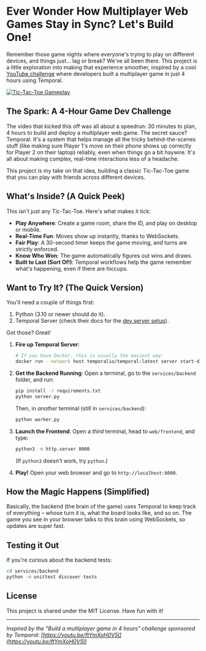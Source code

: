 # Ever Wonder How Multiplayer Web Games Stay in Sync? Let's Build One!

Remember those game nights where everyone's trying to play on different devices, and things just… lag or break? We've all been there. This project is a little exploration into making that experience smoother, inspired by a cool [YouTube challenge](https://youtu.be/ftYmXoH0V5I) where developers built a multiplayer game in just 4 hours using Temporal.

[![Tic-Tac-Toe Gameplay](https://github.com/user-attachments/assets/f179e6d1-2a11-4df8-9fc9-203d76703080)](https://github.com/user-attachments/assets/f179e6d1-2a11-4df8-9fc9-203d76703080)

## The Spark: A 4-Hour Game Dev Challenge

The video that kicked this off was all about a speedrun: 30 minutes to plan, 4 hours to build and deploy a multiplayer web game. The secret sauce? Temporal. It's a system that helps manage all the tricky behind-the-scenes stuff (like making sure Player 1's move on their phone shows up correctly for Player 2 on their laptop) reliably, even when things go a bit haywire. It's all about making complex, real-time interactions less of a headache.

This project is my take on that idea, building a classic Tic-Tac-Toe game that you can play with friends across different devices.

## What's Inside? (A Quick Peek)

This isn't just any Tic-Tac-Toe. Here's what makes it tick:

*   **Play Anywhere**: Create a game room, share the ID, and play on desktop or mobile.
*   **Real-Time Fun**: Moves show up instantly, thanks to WebSockets.
*   **Fair Play**: A 30-second timer keeps the game moving, and turns are strictly enforced.
*   **Know Who Won**: The game automatically figures out wins and draws.
*   **Built to Last (Sort Of!)**: Temporal workflows help the game remember what's happening, even if there are hiccups.

## Want to Try It? (The Quick Version)

You'll need a couple of things first:
1.  Python (3.10 or newer should do it).
2.  Temporal Server (check their docs for the [dev server setup](https://docs.temporal.io/dev-guide/typescript/foundations#run-a-development-server)).

Got those? Great!

1.  **Fire up Temporal Server**:
    ```bash
    # If you have Docker, this is usually the easiest way:
    docker run --network host temporalio/temporal:latest server start-dev
    ```

2.  **Get the Backend Running**:
    Open a terminal, go to the `services/backend` folder, and run:
    ```bash
    pip install -r requirements.txt 
    python server.py 
    ```
    Then, in *another* terminal (still in `services/backend`):
    ```bash
    python worker.py
    ```

3.  **Launch the Frontend**:
    Open a *third* terminal, head to `web/frontend`, and type:
    ```bash
    python3 -m http.server 8000
    ```
    (If `python3` doesn't work, try `python`.)

4.  **Play!**
    Open your web browser and go to `http://localhost:8000`.

## How the Magic Happens (Simplified)

Basically, the backend (the brain of the game) uses Temporal to keep track of everything – whose turn it is, what the board looks like, and so on. The game you see in your browser talks to this brain using WebSockets, so updates are super fast.

## Testing it Out

If you're curious about the backend tests:
```bash
cd services/backend
python -m unittest discover tests
```

## License

This project is shared under the MIT License. Have fun with it!

---

*Inspired by the "Build a multiplayer game in 4 hours" challenge sponsored by Temporal: [https://youtu.be/ftYmXoH0V5I](https://youtu.be/ftYmXoH0V5I)* 